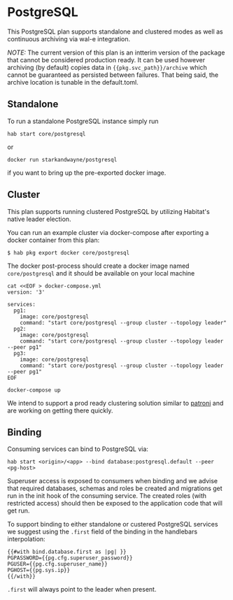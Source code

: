 # PostgreSQL

This PostgreSQL plan supports standalone and clustered modes as well as continuous archiving via wal-e integration.

*NOTE:* The current version of this plan is an intterim version of the package that cannot be considered production ready. It can be used however archiving (by default) copies data in `{{pkg.svc_path}}/archive` which cannot be guaranteed as persisted between failures. That being said, the archive location is tunable in the default.toml.

## Standalone

To run a standalone PostgreSQL instance simply run
```
hab start core/postgresql
```
or
```
docker run starkandwayne/postgresql
```
if you want to bring up the pre-exported docker image.

## Cluster

This plan supports running clustered PostgreSQL by utilizing Habitat's native leader election.

You can run an example cluster via docker-compose after exporting a docker container from this plan:
```
$ hab pkg export docker core/postgresql
```

The docker post-process should create a docker image named `core/postgresql` and it should be available on your local machine

```
cat <<EOF > docker-compose.yml
version: '3'

services:
  pg1:
    image: core/postgresql
    command: "start core/postgresql --group cluster --topology leader"
  pg2:
    image: core/postgresql
    command: "start core/postgresql --group cluster --topology leader --peer pg1"
  pg3:
    image: core/postgresql
    command: "start core/postgresql --group cluster --topology leader --peer pg1"
EOF

docker-compose up
```

We intend to support a prod ready clustering solution similar to [patroni](https://github.com/zalando/patroni) and are working on getting there quickly.

## Binding

Consuming services can bind to PostgreSQL via:

```
hab start <origin>/<app> --bind database:postgresql.default --peer <pg-host>
```

Superuser access is exposed to consumers when binding and we advise that required databases, schemas and roles be created and migrations get run in the init hook of the consuming service. The created roles (with restricted access) should then be exposed to the application code that will get run.

To support binding to either standalone or custered PostgreSQL services we suggest using the `.first` field of the binding in the handlebars interpolation:
```
{{#with bind.database.first as |pg| }}
PGPASSWORD={{pg.cfg.superuser_password}}
PGUSER={{pg.cfg.superuser_name}}
PGHOST={{pg.sys.ip}}
{{/with}}
```

`.first` will always point to the leader when present.
